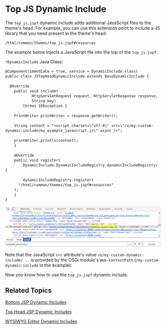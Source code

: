 # Top JS Dynamic Include [](id=top-js-dynamic-include)

The `top_js.jspf` dynamic include adds additional JavaScript files to the
theme's head. For example, you can use this extension point to include a JS
library that you need present in the theme's head: 

    /html/common/themes/top_js.jspf#resources

The example below injects a JavaScript file into the top of the `top_js.jspf`:

`*DynamicInclude` Java Class:

    @Component(immediate = true, service = DynamicInclude.class)
    public class JSTopHeadDynamicInclude extends BaseDynamicInclude {

      @Override
    	public void include(
    			HttpServletRequest request, HttpServletResponse response,
    			String key)
    		throws IOException {

        PrintWriter printWriter = response.getWriter();

        String content = "<script charset=\"utf-8\" src=\"/o/my-custom-dynamic-include/my_example_javascript.js\" async />";

        printWriter.println(content);
    	}

    	@Override
    	public void register(
    		DynamicInclude.DynamicIncludeRegistry dynamicIncludeRegistry) {

    		dynamicIncludeRegistry.register(
          "/html/common/themes/top_js.jspf#resources"
        );
    	}
    }

![Figure 1: The Top JS dynamic include lets you load additional scripts in the theme's head.](../../../images/dynamic-include-top-js-example.png)

Note that the JavaScript `src` attribute's value 
`/o/my-custom-dynamic-include/...` is provided by the OSGi module's 
`Web-ContextPath` (`/my-custom-dynamic-include` in the example).
 
Now you know how to use the `top_js.jspf` dynamic include.

## Related Topics [](id=related-topics)

[Bottom JSP Dynamic Includes](/develop/tutorials/-/knowledge_base/7-1/bottom-jsp-dynamic-includes)

[Top Head JSP Dynamic Includes](/develop/tutorials/-/knowledge_base/7-1/top-head-jsp-dynamic-includes)

[WYSIWYG Editor Dynamic Includes](/develop/tutorials/-/knowledge_base/7-1/wysiwyg-editor-dynamic-includes)
